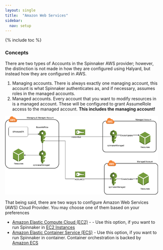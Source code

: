 ```yaml
---
layout: single
title:  "Amazon Web Services"
sidebar:
  nav: setup
---
```


{% include toc %}

### Concepts

There are two types of Accounts in the Spinnaker AWS provider; however, the
distinction is not made in how they are configured using Halyard, but instead
how they are configured in AWS.

1. Managing accounts. There is always exactly one managing account, this
   account is what Spinnaker authenticates as, and if necessary, assumes roles
   in the managed accounts.
2. Managed accounts. Every account that you want to modify resources in is a
   managed account. These will be configured to grant AssumeRole access to the
   managed account. __This includes the managing account!__

![](concepts.png)


That being said, there are two ways to configure Amazon Web Services (AWS) Cloud Provider. You may choose one of them based on your preferences

* [Amazon Elastic Compute Cloud (EC2)](/setup/install/providers/aws/aws-ec2/) - - Use this option, if you want to run Spinnaker in [EC2 Instances](https://aws.amazon.com/ec2/)
* [Amazon Elastic Container Service (ECS)](/setup/install/providers/aws/aws-ecs/) - Use this option, if you want to run Spinnaker in container. Container orchestration is backed by [Amazon ECS](https://aws.amazon.com/ecs/)
